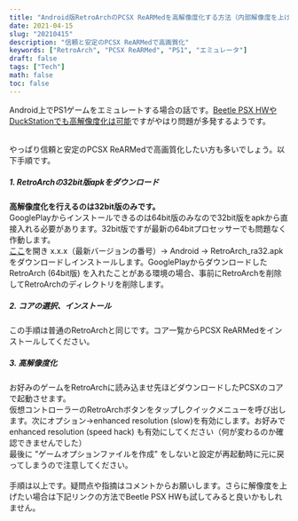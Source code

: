 ```yaml
---
title: "Android版RetroArchのPCSX ReARMedを高解像度化する方法（内部解像度を上げる）"
date: 2021-04-15
slug: "20210415"
description: "信頼と安定のPCSX ReARMedで高画質化"
keywords: ["RetroArch", "PCSX ReARMed", "PS1", "エミュレータ"]
draft: false
tags: ["Tech"]
math: false
toc: false
---
```



Android上でPS1ゲームをエミュレートする場合の話です。[Beetle PSX HWやDuckStationでも高解像度化は可能](https://nexryai.online/blog/20210315/)ですがやはり問題が多発するようです。<br><br>

 やっぱり信頼と安定のPCSX ReARMedで高画質化したい方も多いでしょう。以下手順です。

##### 1. RetroArchの32bit版apkをダウンロード
**高解像度化を行えるのは32bit版のみです。**  
GooglePlayからインストールできるのは64bit版のみなので32bit版をapkから直接入れる必要があります。32bit版ですが最新の64bitプロセッサーでも問題なく作動します。  
[ここ](https://buildbot.libretro.com/stable/)を開き x.x.x（最新バージョンの番号）→ Android → RetroArch_ra32.apk をダウンロードしインストールします。GooglePlayからダウンロードしたRetroArch (64bit版) を入れたことがある環境の場合、事前にRetroArchを削除してRetroArchのディレクトリを削除します。

##### 2. コアの選択、インストール
この手順は普通のRetroArchと同じです。コア一覧からPCSX ReARMedをインストールしてください。

##### 3. 高解像度化
お好みのゲームをRetroArchに読み込ませ先ほどダウンロードしたPCSXのコアで起動させます。  
仮想コントローラーのRetroArchボタンをタップしクイックメニューを呼び出します。次にオプション→enhanced resolution (slow)を有効にします。お好みでenhanced resolution (speed hack) も有効にしてください（何が変わるのか確認できませんでした）  
最後に "ゲームオプションファイルを作成" をしないと設定が再起動時に元に戻ってしまうので注意してください。<br><br>
手順は以上です。疑問点や指摘はコメントからお願いします。さらに解像度を上げたい場合は下記リンクの方法でBeetle PSX HWも試してみると良いかもしれません。
